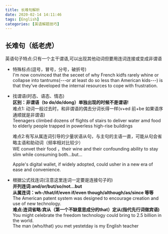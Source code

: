 ```yaml
---
title: 长难句解析
date: 2020-02-14 14:11:46
tags: [English]
categories: [英语解题技巧]
---
```

## 长难句（纸老虎）  
英语句子特点:只有一个主干谓语,可以出现其他动词但要用连词连接或变成非谓语  

+ 特殊标点(逗号，冒号，分号，破折号)  
I'm now convinced that the seceet of why French kidfs rarely whine or collapse into tantrums(---or  at least do so less than American kids---) is that they've developed the internal resources to cope with frustration. 


+ 找谓语(时态、语态、情态)  
**区别：非谓语（to do/do/dong）单独出现的时候不是谓语!**   
难点1: 动词一般过去时，和非谓语的偶去分词长得一样(v+ed 前+be 如果语序通顺就是非谓语)    
Teenagers climbed dozens of flights of stairs to deliver water amd food to elderly people trapped in powerless high-rise buildings  

  难点2:有写从属连词引导的少量状语从句，与主句的主语一直，可能从句会省略主语和助动词（频率相对比较少）  
WE convet their food ，their wine  and their confounding ability to stay slim while consuming both...but...  

  Apple's digital wallet, if widely adopted, could usher in a new era of ease and convenience.

+ 根据公式找连词(注意这里连词一定要是连接句子的)     
**并列连词:and/or/but/so/not...but  
从属连词：wh-/that/if/even if/even though/although/as/since 等等**  
The American patent system was designed to encourage creation and use of new technology.  
**难点:连词省略:宾从（第一个不缺意思成分的that）定从(指代先行词做宾语)**   
You might celebrate the freedom technology could bring to 2.5 billion in the world.  
The man (who/that) you met yestetday is my English teacher 


